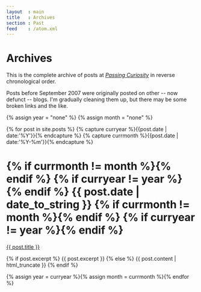 ```yaml
---
layout  : main
title   : Archives
section : Past
feed    : /atom.xml
---
```


Archives
========

This is the complete archive of posts at *[Passing Curiosity](/)* in
reverse chronological order.

Posts before September 2007 were originally posted on other -- now
defunct -- blogs. I'm gradually cleaning them up, but there may be
some broken links and the like.

{% assign year = "none" %}
{% assign month = "none" %}

{% for post in site.posts %}
{% capture curryear %}{{post.date | date:'%Y'}}{% endcapture %}
{% capture currmonth %}{{post.date | date:'%Y-%m'}}{% endcapture %}
<div class="section list">
  <h1>{% if currmonth != month %}<a name="{{ currmonth }}">{% endif %}
	{% if curryear != year %}<a name="{{ curryear }}">{% endif %}
	{{ post.date | date_to_string }}
	{% if currmonth != month %}</a>{% endif %}
	{% if curryear != year %}</a>{% endif %}
  </h1>
  <p class="line">
    <a class="title" href="{{ post.url }}">{{ post.title }}</a>
  </p>
  <p class="excerpt">{% if post.excerpt %}
	{{ post.excerpt }}
  {% else %}
    {{ post.content | html_truncate }}
  {% endif %}</p>
</div>
{% assign year = curryear %}{% assign month = currmonth %}{% endfor %}